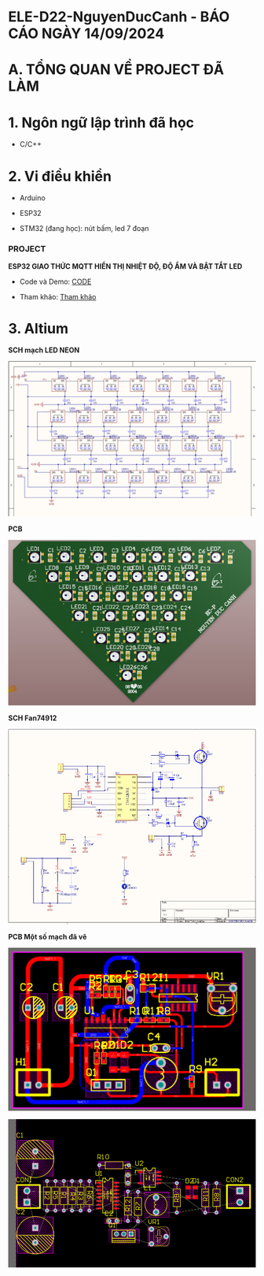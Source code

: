 # ELE-D22-NguyenDucCanh - BÁO CÁO NGÀY 14/09/2024

# A. TỔNG QUAN VỀ PROJECT ĐÃ LÀM

# 1. Ngôn ngữ lập trình đã học

- C/C++

# 2. Vi điều khiển

- Arduino 

- ESP32

- STM32 (đang học): nút bấm, led 7 đoạn

### PROJECT

**ESP32 GIAO THỨC MQTT HIỂN THỊ NHIỆT ĐỘ, ĐỘ ẨM VÀ BẬT TẮT LED**

- Code và Demo: [CODE](https://github.com/eleptit-club/ELE-D22-NguyenDucCanh/tree/main/ESP/071324)

- Tham khảo: [Tham khảo](https://www.emqx.com/en/blog/esp32-connects-to-the-free-public-mqtt-broker)

# 3. Altium

**SCH mạch LED NEON**

![alt](Anh1.png)

**PCB**

![alt](Anh2.png)

**SCH Fan74912**

![alt](Anh3.png)

**PCB Một số mạch đã vẽ**

![alt](Anh5.png)

![alt](Anh6.png)



